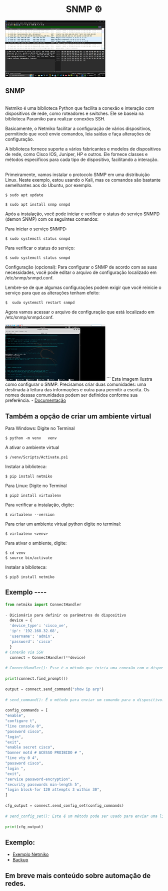 <h1 align ="center"> SNMP ⚙</h1>

<img src="https://github.com/RAFAELSILVASALES/SNMP/blob/main/5028774381807053853.jpg" width="320">

## SNMP

<br/>
Netmiko é uma biblioteca Python que facilita a conexão e interação com dispositivos de rede, como roteadores e switches. Ele se baseia na biblioteca Paramiko para realizar conexões SSH.

Basicamente, o Netmiko facilitar a configuração de vários dispositivos, permitindo que você envie comandos, leia saídas e faça alterações de configuração.

A biblioteca fornece suporte a vários fabricantes e modelos de dispositivos de rede, como Cisco IOS, Juniper, HP e outros. Ele fornece classes e métodos específicos para cada tipo de dispositivo, facilitando a interação.

<br/>
Primeiramente, vamos instalar o protocolo SNMP em uma distribuição Linux. Neste exemplo, estou usando o Kali, mas os comandos são bastante semelhantes aos do Ubuntu, por exemplo.


```
$ sudo apt update
```
```
$ sudo apt install snmp snmpd
```

 Após a instalação, você pode iniciar e verificar o status do serviço SNMPD (demon SNMP) com os seguintes comandos:

Para iniciar o serviço SNMPD:
```
$ sudo systemctl status snmpd
```

Para verificar o status do serviço:
```
$ sudo systemctl status snmpd
```

Configuração (opcional): Para configurar o SNMP de acordo com as suas necessidades, você pode editar o arquivo de configuração localizado em /etc/snmp/snmpd.conf.

Lembre-se de que algumas configurações podem exigir que você reinicie o serviço para que as alterações tenham efeito:
```
$  sudo systemctl restart snmpd
```
Agora vamos acessar o arquivo de configuração que está localizado em /etc/snmp/snmpd.conf.

<img src="https://github.com/RAFAELSILVASALES/SNMP/blob/main/5028516752488770994.jpg" width="320">
```
Esta imagem ilustra como configurar o SNMP. Precisamos criar duas comunidades: uma destinada à leitura das informações e outra para permitir a escrita. Os nomes dessas comunidades podem ser definidos conforme sua preferência.
- <a href="https://pypi.org/project/netmiko/"> Documentação </a>

## Também a opção de criar um ambiente virtual

Para Windows:
Digite no Terminal

```
$ python -m venv   venv
```

A ativar o ambiente virtual

```
$ /venv/Scripts/Activate.ps1
```

Instalar a biblioteca:

```
$ pip install netmiko

```

Para Linux:
Digite no Terminal

```
$ pip3 install virtualenv
```

Para verificar a instalação, digite:

```
$ virtualenv --version
```

Para criar um ambiente virtual python digite no terminal:

```
$ virtualenv <venv>
```

Para ativar o ambiente, digite:

```
$ cd venv
$ source bin/activate

```

Instalar a biblioteca:

```
$ pip3 install netmiko

```

## Exemplo ----

```py
from netmiko import ConnectHandler

- Dicionário para definir os parâmetros do dispositivo
  device = {
  'device_type': 'cisco_xe',
  'ip': '192.168.32.68',
  'username': 'admin',
  'password': 'cisco'
  }
# Conexão via SSH
  connect = ConnectHandler(**device)

# ConnectHandler(): Esse é o método que inicia uma conexão com o dispositivo.

print(connect.find_prompt())

output = connect.send_command("show ip arp")

# send_command(): É o método para enviar um comando para o dispositivo.

config_commands = [
"enable",
"configure t",
"line console 0",
"password cisco",
"login",
"exit",
"enable secret cisco",
"banner motd # ACESSO PROIBIDO # ",
"line vty 0 4",
"password cisco",
"login ",
"exit",
"service password-encryption",
"security passwords min-length 5",
"login block-for 120 attempts 3 within 30",
]

cfg_output = connect.send_config_set(config_commands)

# send_config_set(): Este é um método pode ser usado para enviar uma lista de comandos de configuração para o dispositivo.

print(cfg_output)
```

## Exemplo:

- [Exemplo Netmiko](readme_ex.md)
- [Backup](https://github.com/RAFAELSILVASALES/network_automation/blob/main/readme_ex_backup.md)

## Em breve mais conteúdo sobre automação de redes.

##
